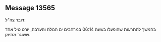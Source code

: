 ## Message 13565

דובר צה"ל:

בהמשך להתרעות שהופעלו בשעה 06:14 במרחבים ים המלח והערבה, יורט טיל אחד ששוגר מתימן.

